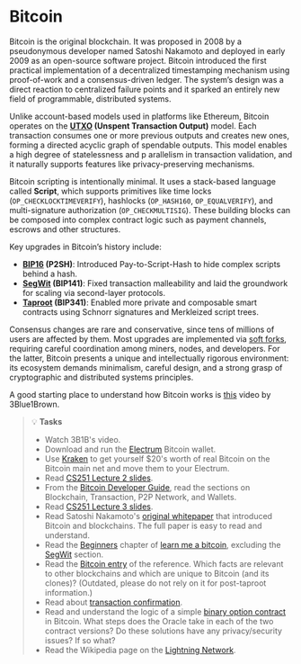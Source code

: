 # Bitcoin

Bitcoin is the original blockchain. It was proposed in 2008 by a pseudonymous developer named Satoshi Nakamoto and deployed in early 2009 as an open-source software project. Bitcoin introduced the first practical implementation of a decentralized timestamping mechanism using proof-of-work and a consensus-driven ledger. The system’s design was a direct reaction to centralized failure points and it sparked an entirely new field of programmable, distributed systems.

Unlike account-based models used in platforms like Ethereum, Bitcoin operates on the **[UTXO](https://www.investopedia.com/terms/u/utxo.asp) (Unspent Transaction Output)** model. Each transaction consumes one or more previous outputs and creates new ones, forming a directed acyclic graph of spendable outputs. This model enables a high degree of statelessness and p  arallelism in transaction validation, and it naturally supports features like privacy-preserving mechanisms.

Bitcoin scripting is intentionally minimal. It uses a stack-based language called **Script**, which supports primitives like time locks (`OP_CHECKLOCKTIMEVERIFY`), hashlocks (`OP_HASH160`, `OP_EQUALVERIFY`), and multi-signature authorization (`OP_CHECKMULTISIG`). These building blocks can be composed into complex contract logic such as payment channels, escrows and other structures.

Key upgrades in Bitcoin’s history include:

- **[BIP16](https://river.com/learn/terms/b/bip-16-p2sh/) (P2SH)**: Introduced Pay-to-Script-Hash to hide complex scripts behind a hash.
- **[SegWit](https://learnmeabitcoin.com/beginners/guide/segwit/) (BIP141)**: Fixed transaction malleability and laid the groundwork for scaling via second-layer protocols.
- **[Taproot](https://www.dydx.xyz/crypto-learning/what-is-taproot#:~:text=Taproot%20was%20a%202021%20update,Maxwell's%20contributions%20in%20succeeding%20years.) (BIP341)**: Enabled more private and composable smart contracts using Schnorr signatures and Merkleized script trees.

Consensus changes are rare and conservative, since tens of millions of users are affected by them. Most upgrades are implemented via [soft forks](https://www.investopedia.com/terms/s/soft-fork.asp), requiring careful coordination among miners, nodes, and developers. For the latter, Bitcoin presents a unique and intellectually rigorous environment: its ecosystem demands minimalism, careful design, and a strong grasp of cryptographic and distributed systems principles.

A good starting place to understand how Bitcoin works is [this](https://www.youtube.com/watch?v=bBC-nXj3Ng4) video by 3Blue1Brown.

> 💡 **Tasks**
> * Watch 3B1B's video.
> * Download and run the [Electrum](https://bitcoin.org/en/wallets/desktop/mac/electrum/?step=5\&platform=mac\&important=control\&user=beginner) Bitcoin wallet.
> * Use [Kraken](https://www.kraken.com/) to get yourself $20's worth of real Bitcoin on the Bitcoin main net and move them to your Electrum.
> * Read [CS251 Lecture 2 slides](https://cs251.stanford.edu/lectures/lecture2.pdf).
> * From the [Bitcoin Developer Guide](https://bitcoin.org/en/developer-reference), read the sections on Blockchain, Transaction, P2P Network, and Wallets.
> * Read [CS251 Lecture 3 slides](https://cs251.stanford.edu/lectures/lecture3.pdf).
> * Read Satoshi Nakamoto's [original whitepaper](https://bitcoin.org/bitcoin.pdf) that introduced Bitcoin and blockchains. The full paper is easy to read and understand.
> * Read the [Beginners](https://learnmeabitcoin.com/beginners/) chapter of [learn me a bitcoin](https://learnmeabitcoin.com/), excluding the [SegWit](https://learnmeabitcoin.com/beginners/guide/segwit/) section.
> * Read the [Bitcoin entry](https://en.bitcoin.it/wiki/Bitcoin) of the reference. Which facts are relevant to other blockchains and which are unique to Bitcoin (and its clones)? (Outdated, please do not rely on it for post-taproot information.)
> * Read about [transaction confirmation](https://en.bitcoin.it/wiki/Confirmation).
> * Read and understand the logic of a simple [binary option contract](https://en.bitcoin.it/wiki/Binary_options) in Bitcoin. What steps does the Oracle take in each of the two contract versions? Do these solutions have any privacy/security issues? If so what?
> * Read the Wikipedia page on the [Lightning Network](https://en.wikipedia.org/wiki/Lightning_Network).
